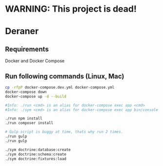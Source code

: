 # WARNING: This project is dead!

# Deraner
## Requirements
Docker and Docker Compose


## Run following commands (Linux, Mac)
```bash
cp -rfpP docker-compose.dev.yml docker-compose.yml
docker-compose down
docker-compose up -d --build

#Info: ./run <cmd> is an alias for docker-compose exec app <cmd>
#Info: ./sym <cmd> is an alias for docker-compose exec app bin/console <cmd>

./run npm install
./run composer install

# Gulp script is buggy at time, thats why run 2 times.
./run gulp
./run gulp

./sym doctrine:database:create
./sym doctrine:schema:create
./sym doctrine:fixtures:load
```
